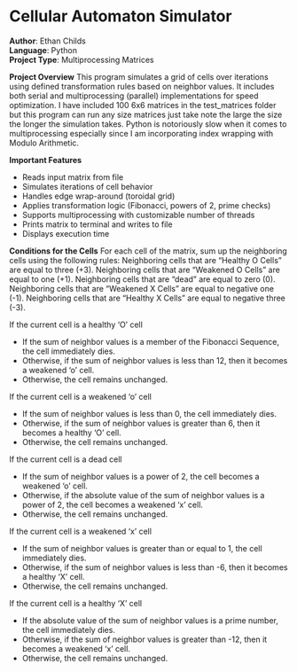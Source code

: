 # Cellular Automaton Simulator

**Author**: Ethan Childs  
**Language**: Python  
**Project Type**: Multiprocessing Matrices

**Project Overview**
This program simulates a grid of cells over iterations using defined transformation rules based on neighbor values. 
It includes both serial and multiprocessing (parallel) implementations for speed optimization.
I have included 100 6x6 matrices in the test_matrices folder but this program can run any size matrices just take note
the large the size the longer the simulation takes.
Python is notoriously slow when it comes to multiprocessing especially since I am incorporating index
wrapping with Modulo Arithmetic.

**Important Features**
- Reads input matrix from file
- Simulates iterations of cell behavior
- Handles edge wrap-around (toroidal grid)
- Applies transformation logic (Fibonacci, powers of 2, prime checks)
- Supports multiprocessing with customizable number of threads
- Prints matrix to terminal and writes to file
- Displays execution time

**Conditions for the Cells**
For each cell of the matrix, sum up the neighboring cells using the following rules:
Neighboring cells that are “Healthy O Cells” are equal to three (+3).
Neighboring cells that are “Weakened O Cells” are equal to one (+1).
Neighboring cells that are “dead” are equal to zero (0).
Neighboring cells that are “Weakened X Cells” are equal to negative one (-1).
Neighboring cells that are “Healthy X Cells” are equal to negative three (-3).

If the current cell is a healthy ‘O’ cell
- If the sum of neighbor values is a member of the Fibonacci Sequence, the cell immediately dies.
- Otherwise, if the sum of neighbor values is less than 12, then it becomes a weakened ‘o’ cell.
- Otherwise, the cell remains unchanged.

If the current cell is a weakened ‘o’ cell
- If the sum of neighbor values is less than 0, the cell immediately dies.
- Otherwise, if the sum of neighbor values is greater than 6, then it becomes a healthy ‘O’ cell.
- Otherwise, the cell remains unchanged.

If the current cell is a dead cell
- If the sum of neighbor values is a power of 2, the cell becomes a weakened ‘o’ cell.
- Otherwise, if the absolute value of the sum of neighbor values is a power of 2, the cell becomes a weakened ‘x’ cell.
- Otherwise, the cell remains unchanged.

If the current cell is a weakened ‘x’ cell
- If the sum of neighbor values is greater than or equal to 1, the cell immediately dies.
- Otherwise, if the sum of neighbor values is less than -6, then it becomes a healthy ‘X’ cell.
- Otherwise, the cell remains unchanged.

If the current cell is a healthy ‘X’ cell
- If the absolute value of the sum of neighbor values is a prime number, the cell immediately dies.
- Otherwise, if the sum of neighbor values is greater than -12, then it becomes a weakened ‘x’ cell.
- Otherwise, the cell remains unchanged.

